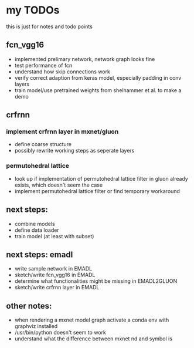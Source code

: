 # my TODOs

this is just for notes and todo points

## fcn_vgg16

- implemented prelimary network, network graph looks fine
- test performance of fcn
- understand how skip connections work
- verify correct adaption from keras model, especially padding in conv layers
- train model/use pretrained weights from shelhammer et al. to make a demo

## crfrnn

### implement crfrnn layer in mxnet/gluon

- define coarse structure
- possibly rewrite working steps as seperate layers

### permutohedral lattice

- look up if implementation of permutohedral lattice filter in gluon already exists, which doesn't seem the case
- implement permutohedral lattice filter or find temporary workaround

## next steps:

- combine models
- define data loader
- train model (at least with subset)


## next steps: emadl

- write sample network in EMADL
- sketch/write fcn_vgg16 in EMADL
- determine what functionalities might be missing in EMADL2GLUON
- sketch/write crfrnn layer in EMADL

## other notes:

- when rendering a mxnet model graph activate a conda env with graphviz installed
- /usr/bin/python doesn't seem to work
- understand what the difference between mxnet nd and symbol is